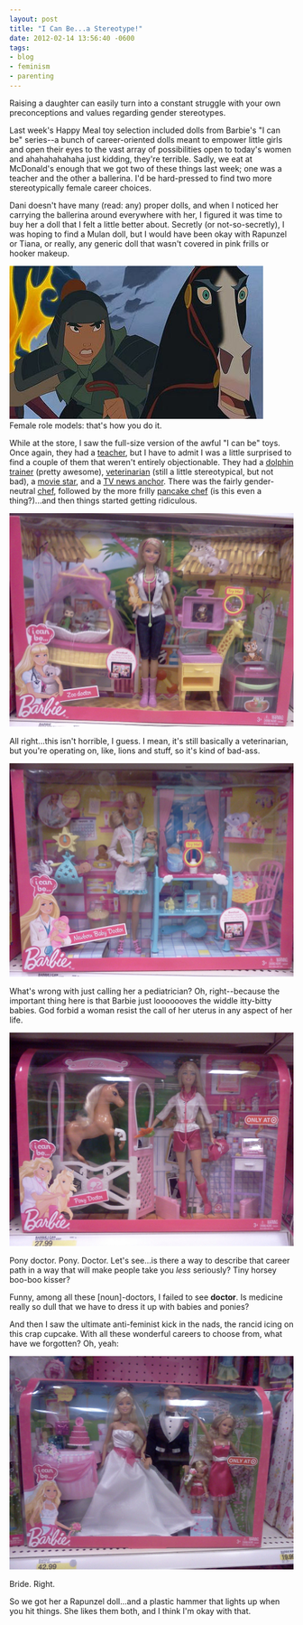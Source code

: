 ```yaml
---
layout: post
title: "I Can Be...a Stereotype!"
date: 2012-02-14 13:56:40 -0600
tags:
- blog
- feminism
- parenting
---
```


Raising a daughter can easily turn into a constant struggle with your own preconceptions and values regarding gender stereotypes. 

Last week's Happy Meal toy selection included dolls from Barbie's "I can be" series--a bunch of career-oriented dolls meant to empower little girls and open their eyes to the vast array of possibilities open to today's women and ahahahahahaha just kidding, they're terrible. Sadly, we eat at McDonald's enough that we got two of these things last week; one was a teacher and the other a ballerina. I'd be hard-pressed to find two more stereotypically female career choices.

Dani doesn't have many (read: any) proper dolls, and when I noticed her carrying the ballerina around everywhere with her, I figured it was time to buy her a doll that I felt a little better about. Secretly (or not-so-secretly), I was hoping to find a Mulan doll, but I would have been okay with Rapunzel or Tiana, or really, any generic doll that wasn't covered in pink frills or hooker makeup.

<img src="/uploads/2012/02/mulan.jpg"><br />
Female role models: that's how you do it.

While at the store, I saw the full-size version of the awful "I can be" toys. Once again, they had a <a href="/uploads/2012/02/teacher.jpg">teacher</a>, but I have to admit I was a little surprised to find a couple of them that weren't entirely objectionable. They had a <a href="/uploads/2012/02/dolphin-trainer.jpg">dolphin trainer</a> (pretty awesome), <a href="/uploads/2012/02/pet-vet.jpg">veterinarian</a> (still a little stereotypical, but not bad), a <a href="/uploads/2012/02/movie-star.jpg">movie star</a>, and a <a href="/uploads/2012/02/news-anchor.jpg">TV news anchor</a>. There was the fairly gender-neutral <a href="/uploads/2012/02/chef.jpg">chef</a>, followed by the more frilly <a href="/uploads/2012/02/pancake-chef.jpg">pancake chef</a> (is this even a thing?)...and then things started getting ridiculous.

<img src="/uploads/2012/02/zoo-doctor.jpg">

All right...this isn't horrible, I guess. I mean, it's still basically a veterinarian, but you're operating on, like, lions and stuff, so it's kind of bad-ass.

<img src="/uploads/2012/02/newborn-baby-doctor.jpg">

What's wrong with just calling her a pediatrician? Oh, right--because the important thing here is that Barbie just looooooves the widdle itty-bitty babies. God forbid a woman resist the call of her uterus in any aspect of her life.

<img src="/uploads/2012/02/pony-doctor.jpg">

Pony doctor. Pony. Doctor. Let's see...is there a way to describe that career path in a way that will make people take you <em>less</em> seriously? Tiny horsey boo-boo kisser?

Funny, among all these [noun]-doctors, I failed to see <strong>doctor</strong>. Is medicine really so dull that we have to dress it up with babies and ponies?

And then I saw the ultimate anti-feminist kick in the nads, the rancid icing on this crap cupcake. With all these wonderful careers to choose from, what have we forgotten? Oh, yeah:

<img src="/uploads/2012/02/bride.jpg">

Bride. Right.

So we got her a Rapunzel doll...and a plastic hammer that lights up when you hit things. She likes them both, and I think I'm okay with that.